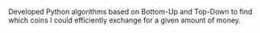 Developed Python algorithms based on Bottom-Up and Top-Down to find which coins I could efficiently exchange for a given amount of money.
